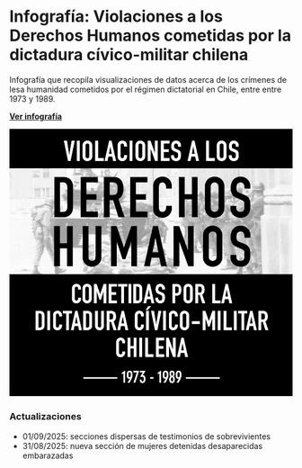 # Infografía: Violaciones a los Derechos Humanos cometidas por la dictadura cívico-militar chilena

Infografía que recopila visualizaciones de datos acerca de los crímenes de lesa humanidad cometidos por el régimen dictatorial en Chile, entre entre 1973 y 1989.

[**Ver infografía**](https://bastianolea.github.io/violaciones_ddhh_chile/)

![](img/violaciones_ddhh_chile_3.png)

### Actualizaciones

- 01/09/2025: secciones dispersas de testimonios de sobrevivientes
- 31/08/2025: nueva sección de mujeres detenidas desaparecidas embarazadas